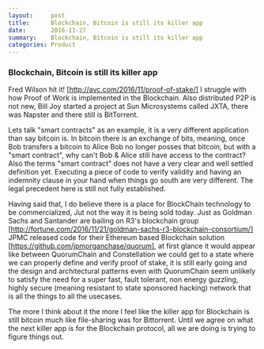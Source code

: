 ```yaml
---
layout:     post
title:      Blockchain, Bitcoin is still its killer app
date:       2016-11-27
summary:    Blockchain, Bitcoin is still its killer app
categories: Product
---
```


### Blockchain, Bitcoin is still its killer app
Fred Wilson hit it! [http://avc.com/2016/11/proof-of-stake/]
I struggle with how Proof of Work is implemented in the
Blockchain. Also distributed P2P is not new, Bill Joy
started a project at Sun Microsystems called JXTA, there was Napster and there
still is BitTorrent.

Lets talk "smart contracts" as an example, it is a very different application
than say bitcoin is. In bitcoin there is an exchange of bits, meaning, once Bob
transfers a bitcoin to Alice Bob no longer posses that bitcoin, but with a
"smart contract", why can't Bob & Alice still have access to the contract?
Also the terms "smart contract" does not have a very clear and well settled
definition yet. Executing a piece of code to verify validity and having an
indemnity clause in your hand when things go south are very different. The
legal precedent here is still not fully established.

Having said that, I do believe there is a place for BlockChain technology to
be commercialized, Jut not the way it is being sold today. Just as
Goldman Sachs and Santander are bailing on R3's blockchain group
[http://fortune.com/2016/11/21/goldman-sachs-r3-blockchain-consortium/]
JPMC released code for their Ethereum based Blockchain solution
[https://github.com/jpmorganchase/quorum], at first glance it would appear like
between QuorumChain and Constellation we could get to a state where we can
properly define and verify proof of stake, it is still early going and the
design and architectural patterns even with QuorumChain seem unlikely to
satisfy the need for a super fast, fault tolerant, non energy guzzling,
highly secure (meaning resistant to state sponsored hacking) network that is
all the things to all the usecases.

The more I think about it the more I feel like the killer app for
Blockchain is still bitcoin much like file-sharing was for Bittorrent.
Until we agree on what the next killer app is for the Blockchain protocol,
all we are doing is trying to figure things out.
